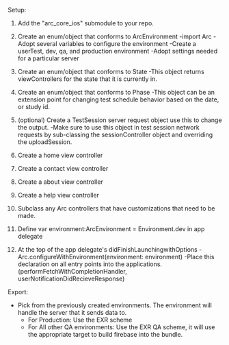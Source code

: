Setup:
1. Add the "arc_core_ios" submodule to your repo.

2. Create an enum/object that conforms to ArcEnvironment
    -import Arc
    -Adopt several variables to configure the environment
    -Create a userTest, dev, qa, and production environment
    -Adopt settings needed for a particular server

3. Create an enum/object that conforms to State
    -This object returns viewControllers for the state that it is currently in.

4. Create an enum/object that conforms to Phase
    -This object can be an extension point for changing test schedule behavior
        based on the date, or study id.

5. (optional) Create a TestSession server request object use this to change the output.
    -Make sure to use this object in test session network requests by
        sub-classing the sessionController object and overriding
        the uploadSession.

6. Create a home view controller

7. Create a contact view controller

8. Create a about view controller

9. Create a help view controller

10. Subclass any Arc controllers that have customizations that need to be made.

11. Define var environment:ArcEnvironment = Environment.dev in app delegate

12. At the top of the app delegate's didFinishLaunchingwithOptions
    -Arc.configureWithEnvironment(environment: environment)
        -Place this declaration on all entry points into the applications.
            (performFetchWithCompletionHandler, userNotificationDidRecieveResponse)

Export:
- Pick from the previously created environments. The environment will handle
    the server that it sends data to.
    - For Production: Use the EXR scheme 
    - For All other QA environments: Use the EXR QA scheme, it will use the appropriate
        target to build firebase into the bundle. 

